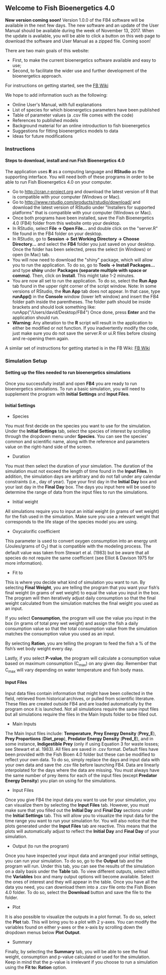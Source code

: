 ## Welcome to Fish Bioenergetics 4.0

__New version coming soon!__ Version 1.0.0 of the FB4 software will be available in the next few days. The new software and an update of the User Manual should be available during the week of November 13, 2017. When the update is available, you will be able to click a button on this web page to download the software and User Manual as a zipped file.  Coming soon!

There are two main goals of this website:
- First, to make the current bioenergetics software available and easy to use;
- Second, to facilitate the wider use and further development of the bioenergetics approach.

For instructions on getting started, see the [FB Wiki](https://github.com/jim-breck/FB4/wiki)

We hope to add information such as the following:
- Online User's Manual, with full explanations
- List of species for which bioenergetics parameters have been published
- Table of parameter values (a .csv file comes with the code)
- References to published models
- Background material for an online introduction to fish bioenergetics
- Suggestions for fitting bioenergetics models to data
- Ideas for future modifications

### Instructions
#### Steps to download, install and run Fish Bioenergetics 4.0

The application uses __R__ as a computing language and __RStudio__ as the supporting interface. You will need both of these programs in order to be able to run Fish Bioenergetics 4.0 on your computer.

- Go to http://cran.r-project.org and download the latest version of R that is compatible with your computer (Windows or Mac).
- Go to http://www.rstudio.com/products/rstudio/download/ and download the latest version of RStudio under "Installers for supported platforms" that is compatible with your computer (Windows or Mac).
- Once both programs have been installed, save the Fish Bioenergetics 4.0 (FB4) folder from this website onto your desktop.
- In RStudio, select __File -> Open File...__ and double click on the "server.R" file found in the FB4 folder on your desktop.
- In RStudio, go to __Session -> Set Working Directory -> Choose Directory...__ and select the __FB4__ folder you just saved on your desktop. Once the folder has been selected, press the select (in Windows) or open (in Mac) tab.
- You will now need to download the "shiny" package, which will allow you to run the application. To do so, go to __Tools -> Install Packages...__ and type __shiny__ under __Packages (separate multiple with space or comma)__. Then, click on __Install__. This might take 1-2 minutes.
- You are now all set to run the application. To do so, select the __Run App__ tab found in the upper right corner of the script window. Note: In some versions of RStudio, the __Run App__ tab does not appear. In that case, type __runApp()__ in the __Console__ window (lower left window) and insert the FB4 folder path inside the parentheses. The folder path should be inside brackets and should look something like: runApp("/Users/david/Desktop/FB4") Once done, press __Enter__ and the application should run.
- __Warning__: Any alteration to the __R__ script will result in the application to either be modified or not function. If you inadvertently modify the code, just make sure you do not save the server.R or ui.R files before closing and re-opening them again.

A similar set of instructions for getting started is in the FB Wiki: [FB Wiki](https://github.com/jim-breck/FB4/wiki)

### Simulation Setup
#### Setting up the files needed to run bioenergetics simulations

Once you successfully install and open __FB4__ you are ready to run bioenergetics simulations. To run a basic simulation, you will need to supplement the program with __Initial Settings__ and __Input Files__.

#### Initial Settings

* Species

You must first decide on the species you want to use for the simulation. Under the __Initial Settings__ tab, select the species of interest by scrolling through the dropdown menu under __Species__. You can see the species’ common and scientific name, along with the reference and parameters value on the right-hand side of the screen.

* Duration

You must then select the duration of your simulation. The duration of the simulation must not exceed the length of time found in the __Input Files__. In addition, the simulation days are arbitrary and do not fall under any calendar constraints (i.e., day of year). Type your first day in the __Initial Day__ box and your last day in the __Final Day__ box. The days you input here will be used to determine the range of data from the input files to run the simulations.

* Initial weight

All simulations require you to input an initial weight (in grams of wet weight) for the fish used in the simulation. Make sure you use a relevant weight that corresponds to the life stage of the species model you are using.

* Oxycalorific coefficient

This parameter is used to convert oxygen consumption into an energy unit (Joules/grams of O<sub>2</sub>) that is compatible with the modeling process. The default value was taken from Stewart et al. (1983) but be aware that all species do not require the same coefficient (see Elliot & Davison 1975 for more information).

* Fit to

This is where you decide what kind of simulation you want to run. By selecting __Final Weight__, you are telling the program that you want your fish’s final weight (in grams of wet weight) to equal the value you input in the box. The program will then iteratively adjust daily consumption so that the final weight calculated from the simulation matches the final weight you used as an input.

If you select __Consumption__, the program will use the value you input in the box (in grams of total prey wet weight) and assign the fish a daily consumption value so that the total consumption value from the simulation matches the consumption value you used as an input.

By selecting __Ration__, you are telling the program to feed the fish a % of the fish’s wet body weight every day.

Lastly, if you select __P-value__, the program will calculate a consumption value based on maximum consumption (C<sub>max</sub>) on any given day. Remember that C<sub>max</sub> will vary depending on water temperature and fish body mass.

#### Input Files

Input data files contain information that might have been collected in the field, retrieved from historical archives, or pulled from scientific literature. These files are created outside FB4 and are loaded automatically by the program once it is launched. Not all simulations require the same input files but all simulations require the files in the Main Inputs folder to be filled out.

* Main Inputs

The Main Input files include: __Temperature__, __Prey Energy Density__ (__Prey_E__), __Prey Proportions__ (__Diet_prop__), __Predator Energy Density__ (__Pred_E__), and in some instance, __Indigestible Prey__ (only if using Equation 3 for waste losses; see Stewart et al. 1983). All files are saved in .csv format. Default files have been provided with the Fish Bioen 4.0 folder but these can be modified to reflect your own data. To do so, simply replace the days and input data with your own data and save the .csv file before launching FB4. Data are linearly interpolated for the days where the data are missing. You must always have the same number of prey items for each of the input files (except __Predator Energy Density__) you plan on using for the simulations.

* Input Files

Once you give FB4 the input data you want to use for your simulation, you can visualize them by selecting the __Input Files__ tab. However, you must make sure that you filled out the __Initial Day__ and __Final Day__ sections under the __Initial Settings__ tab. This will allow you to visualize the input data for the time range you want to run your simulation for. You will also notice that the plots generated under the __Input Files__ tab are reactive. This means that the plots will automatically adjust to reflect the __Initial Day__ and __Final Day__ of your simulation.

* Output (to run the program)

Once you have inspected your input data and arranged your initial settings, you can run your simulation. To do so, go to the __Output__ tab and the program will run. Under this tab, you can see the results of the simulation on a daily basis under the __Table__ tab. To view different outputs, select within the __Variables__ box and many output options will become available. Select the ones of interest and they will appear in the table. Once you have all the data you need, you can download them into a .csv file onto the Fish Bioen 4.0 folder. To do so, select the __Download__ button and save the file to the folder.

* Plot

It is also possible to visualize the outputs in a plot format. To do so, select the __Plot__ tab. This will bring you to a plot with 2 y-axes. You can modify the variables found on either y-axes or the x-axis by scrolling down the dropdown menus below __Plot Output__.

* Summary

Finally, by selecting the __Summary__ tab, you will be able to see the final weight, consumption and p-value calculated or used for the simulation. Keep in mind that the p-value is irrelevant if you choose to run a simulation using the __Fit to: Ration__ option.
